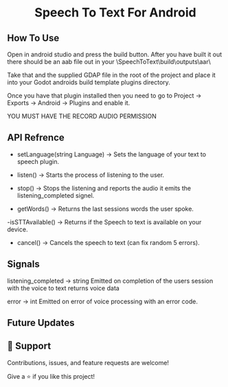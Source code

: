 <h1 align="center"><project-name>Speech To Text For Android</h1>

<p align="center"><project-description></p>

## How To Use
Open in android studio and press the build button. After you have built it out there should be an aab file out in your 
<project location>\SpeechToText\build\outputs\aar\

Take that and the supplied GDAP file in the root of the project and place it into your Godot androids build template plugins directory. 

Once you have that plugin installed then you need to go to Project -> Exports -> Android -> Plugins and enable it.

YOU MUST HAVE THE RECORD AUDIO PERMISSION

## API Refrence
- setLanguage(string Language) -> Sets the language of your text to speech plugin.


- listen() -> Starts the process of listening to the user.


- stop()  -> Stops the listening and reports the audio it emits the listening_completed signel.


- getWords()  -> Returns the last sessions words the user spoke.

-isSTTAvailable() -> Returns if the Speech to text is available on your device.

- cancel() -> Cancels the speech to text (can fix random 5 errors).

## Signals
listening_completed -> string 
Emitted on completion of the users session with the voice to text returns voice data

error -> int
Emitted on error of voice processing with an error code.

## Future Updates


## 🤝 Support

Contributions, issues, and feature requests are welcome!

Give a ⭐️ if you like this project!